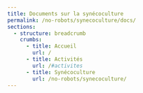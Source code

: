 ```yaml
---
title: Documents sur la synécoculture
permalink: /no-robots/synecoculture/docs/
sections:
  - structure: breadcrumb
    crumbs:
      - title: Accueil
        url: /
      - title: Activités
        url: /#activites
      - title: Synécoculture
        url: /no-robots/synecoculture/
---
```

